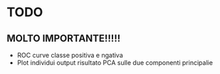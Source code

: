 # TODO

## MOLTO IMPORTANTE!!!!!
- ROC curve classe positiva e ngativa
- Plot individui output risultato PCA sulle due componenti principalie